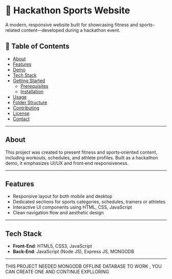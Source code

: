 # 🏅 Hackathon Sports Website

A modern, responsive website built for showcasing fitness and sports-related content—developed during a hackathon event.

## 🚀 Table of Contents

- [About](#about)  
- [Features](#features)  
- [Demo](#demo)  
- [Tech Stack](#tech-stack)  
- [Getting Started](#getting‑started)  
  - [Prerequisites](#prerequisites)  
  - [Installation](#installation)  
- [Usage](#usage)  
- [Folder Structure](#folder-structure)  
- [Contributing](#contributing)  
- [License](#license)  
- [Contact](#contact)

---

## About

This project was created to present fitness and sports‑oriented content, including workouts, schedules, and athlete profiles. Built as a hackathon demo, it emphasizes UI/UX and front‑end responsiveness.

---

## Features

- Responsive layout for both mobile and desktop  
- Dedicated sections for sports categories, schedules, trainers or athletes  
- Interactive UI components using HTML, CSS, JavaScript  
- Clean navigation flow and aesthetic design

---

## Tech Stack

- **Front-End**: HTML5, CSS3, JavaScript  
- **Back-End**: JavaScript (Node JS), Express JS, MONGODB

---

THIS PROJECT NEEDED MONGODB OFFLINE DATABASE TO WORK , YOU CAN CREATE ONE AND CONTINUE EXPLLORING
